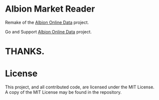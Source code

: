 <!-- [![CircleCI](https://circleci.com/gh/broderickhyman/albiondata-client/tree/master.svg?style=svg)](https://circleci.com/gh/broderickhyman/albiondata-client/tree/master) [![Go Report Card](https://goreportcard.com/badge/github.com/broderickhyman/albiondata-client)](https://goreportcard.com/report/github.com/broderickhyman/albiondata-client)
-->

# Albion Market Reader

Remake of the [Albion Online Data](https://www.albion-online-data.com/) project.

Go and Support [Albion Online Data](https://www.albion-online-data.com/) project.

# THANKS.

# License
This project, and all contributed code, are licensed under the MIT
License. A copy of the MIT License may be found in the repository.
